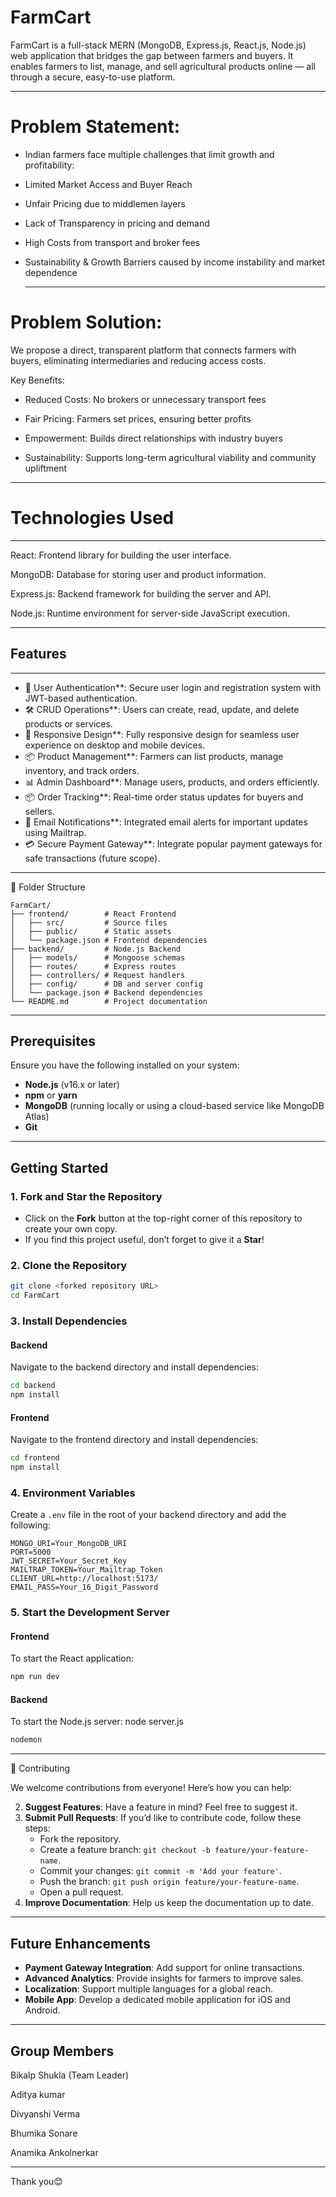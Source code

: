 # FarmCart

FarmCart is a full-stack MERN (MongoDB, Express.js, React.js, Node.js) web application that bridges the gap between farmers and buyers. It enables farmers to list, manage, and sell agricultural products online — all through a secure, easy-to-use platform.

-------------------
# Problem Statement:
  
-  Indian farmers face multiple challenges that limit growth and profitability:

- Limited Market Access and Buyer Reach

- Unfair Pricing due to middlemen layers

- Lack of Transparency in pricing and demand

- High Costs from transport and broker fees

- Sustainability & Growth Barriers caused by income instability and market dependence
  
  -------------------------------------------------------------------------------------------------- 
# Problem Solution:
 
We propose a direct, transparent platform that connects farmers with buyers, eliminating intermediaries and reducing access costs.

Key Benefits:
- Reduced Costs: No brokers or unnecessary transport fees

- Fair Pricing: Farmers set prices, ensuring better profits

- Empowerment: Builds direct relationships with industry buyers

- Sustainability: Supports long-term agricultural viability and community upliftment
---------------------------------------------------------------------
# Technologies Used
------------
React: Frontend library for building the user interface.

MongoDB: Database for storing user and product information.

Express.js: Backend framework for building the server and API.

Node.js: Runtime environment for server-side JavaScript execution.

-----------------------------------------------
## Features
-------------
- 🔐 User Authentication**: Secure user login and registration system with JWT-based authentication.
- 🛠️ CRUD Operations**: Users can create, read, update, and delete products or services.
- 📱 Responsive Design**: Fully responsive design for seamless user experience on desktop and mobile devices.
- 📦 Product Management**: Farmers can list products, manage inventory, and track orders.
- 📊 Admin Dashboard**: Manage users, products, and orders efficiently.
- 📦 Order Tracking**: Real-time order status updates for buyers and sellers.
- 📧 Email Notifications**: Integrated email alerts for important updates using Mailtrap.
- 💳 Secure Payment Gateway**: Integrate popular payment gateways for safe transactions (future scope).
--------------------
📁 Folder Structure

```
FarmCart/
├── frontend/        # React Frontend
│   ├── src/         # Source files
│   ├── public/      # Static assets
│   └── package.json # Frontend dependencies
├── backend/         # Node.js Backend
│   ├── models/      # Mongoose schemas
│   ├── routes/      # Express routes
│   ├── controllers/ # Request handlers
│   ├── config/      # DB and server config
│   └── package.json # Backend dependencies
└── README.md        # Project documentation

```
----------------------
## Prerequisites
Ensure you have the following installed on your system:
- **Node.js** (v16.x or later)
- **npm** or **yarn**
- **MongoDB** (running locally or using a cloud-based service like MongoDB Atlas)
- **Git**
-----------------------------------------------
## Getting Started
### 1. Fork and Star the Repository
- Click on the **Fork** button at the top-right corner of this repository to create your own copy.
- If you find this project useful, don’t forget to give it a **Star**!

### 2. Clone the Repository
```bash
git clone <forked repository URL>
cd FarmCart
```

### 3. Install Dependencies

#### Backend
Navigate to the backend directory and install dependencies:
```bash
cd backend
npm install
```

#### Frontend
Navigate to the frontend directory and install dependencies:
```bash
cd frontend
npm install
```

### 4. Environment Variables
Create a `.env` file in the root of your backend directory and add the following:
```
MONGO_URI=Your_MongoDB_URI
PORT=5000
JWT_SECRET=Your_Secret_Key
MAILTRAP_TOKEN=Your_Mailtrap_Token
CLIENT_URL=http://localhost:5173/
EMAIL_PASS=Your_16_Digit_Password
```

### 5. Start the Development Server

#### Frontend
To start the React application:
```bash
npm run dev
```

#### Backend
To start the Node.js server:
node server.js
```bash
nodemon
```

---

🤝 Contributing

We welcome contributions from everyone! Here’s how you can help:

2. **Suggest Features**: Have a feature in mind? Feel free to suggest it.
3. **Submit Pull Requests**: If you’d like to contribute code, follow these steps:
    - Fork the repository.
    - Create a feature branch: `git checkout -b feature/your-feature-name`.
    - Commit your changes: `git commit -m 'Add your feature'`.
    - Push the branch: `git push origin feature/your-feature-name`.
    - Open a pull request.
4. **Improve Documentation**: Help us keep the documentation up to date.

---

## Future Enhancements

- **Payment Gateway Integration**: Add support for online transactions.
- **Advanced Analytics**: Provide insights for farmers to improve sales.
- **Localization**: Support multiple languages for a global reach.
- **Mobile App**: Develop a dedicated mobile application for iOS and Android.

---
Group Members
-----------------------------

Bikalp Shukla (Team Leader)

Aditya kumar

Divyanshi Verma

Bhumika Sonare

Anamika Ankolnerkar

----------------------------

Thank you😊

